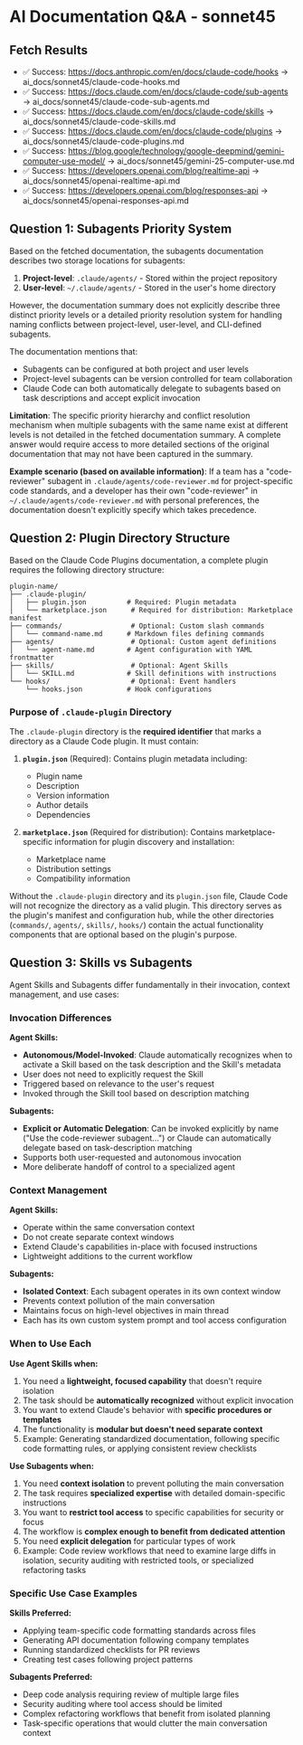 # AI Documentation Q&A - sonnet45

## Fetch Results

- ✅ Success: <https://docs.anthropic.com/en/docs/claude-code/hooks> → ai_docs/sonnet45/claude-code-hooks.md
- ✅ Success: <https://docs.claude.com/en/docs/claude-code/sub-agents> → ai_docs/sonnet45/claude-code-sub-agents.md
- ✅ Success: <https://docs.claude.com/en/docs/claude-code/skills> → ai_docs/sonnet45/claude-code-skills.md
- ✅ Success: <https://docs.claude.com/en/docs/claude-code/plugins> → ai_docs/sonnet45/claude-code-plugins.md
- ✅ Success: <https://blog.google/technology/google-deepmind/gemini-computer-use-model/> → ai_docs/sonnet45/gemini-25-computer-use.md
- ✅ Success: <https://developers.openai.com/blog/realtime-api> → ai_docs/sonnet45/openai-realtime-api.md
- ✅ Success: <https://developers.openai.com/blog/responses-api> → ai_docs/sonnet45/openai-responses-api.md

## Question 1: Subagents Priority System

Based on the fetched documentation, the subagents documentation describes two storage locations for subagents:

1. **Project-level**: `.claude/agents/` - Stored within the project repository
2. **User-level**: `~/.claude/agents/` - Stored in the user's home directory

However, the documentation summary does not explicitly describe three distinct priority levels or a detailed priority resolution system for handling naming conflicts between project-level, user-level, and CLI-defined subagents.

The documentation mentions that:

- Subagents can be configured at both project and user levels
- Project-level subagents can be version controlled for team collaboration
- Claude Code can both automatically delegate to subagents based on task descriptions and accept explicit invocation

**Limitation**: The specific priority hierarchy and conflict resolution mechanism when multiple subagents with the same name exist at different levels is not detailed in the fetched documentation summary. A complete answer would require access to more detailed sections of the original documentation that may not have been captured in the summary.

**Example scenario (based on available information)**: If a team has a "code-reviewer" subagent in `.claude/agents/code-reviewer.md` for project-specific code standards, and a developer has their own "code-reviewer" in `~/.claude/agents/code-reviewer.md` with personal preferences, the documentation doesn't explicitly specify which takes precedence.

## Question 2: Plugin Directory Structure

Based on the Claude Code Plugins documentation, a complete plugin requires the following directory structure:

```
plugin-name/
├── .claude-plugin/
│   ├── plugin.json          # Required: Plugin metadata
│   └── marketplace.json      # Required for distribution: Marketplace manifest
├── commands/                 # Optional: Custom slash commands
│   └── command-name.md      # Markdown files defining commands
├── agents/                   # Optional: Custom agent definitions
│   └── agent-name.md        # Agent configuration with YAML frontmatter
├── skills/                   # Optional: Agent Skills
│   └── SKILL.md             # Skill definitions with instructions
└── hooks/                    # Optional: Event handlers
    └── hooks.json           # Hook configurations
```

### Purpose of `.claude-plugin` Directory

The `.claude-plugin` directory is the **required identifier** that marks a directory as a Claude Code plugin. It must contain:

1. **`plugin.json`** (Required): Contains plugin metadata including:
   - Plugin name
   - Description
   - Version information
   - Author details
   - Dependencies

2. **`marketplace.json`** (Required for distribution): Contains marketplace-specific information for plugin discovery and installation:
   - Marketplace name
   - Distribution settings
   - Compatibility information

Without the `.claude-plugin` directory and its `plugin.json` file, Claude Code will not recognize the directory as a valid plugin. This directory serves as the plugin's manifest and configuration hub, while the other directories (`commands/`, `agents/`, `skills/`, `hooks/`) contain the actual functionality components that are optional based on the plugin's purpose.

## Question 3: Skills vs Subagents

Agent Skills and Subagents differ fundamentally in their invocation, context management, and use cases:

### Invocation Differences

**Agent Skills:**

- **Autonomous/Model-Invoked**: Claude automatically recognizes when to activate a Skill based on the task description and the Skill's metadata
- User does not need to explicitly request the Skill
- Triggered based on relevance to the user's request
- Invoked through the Skill tool based on description matching

**Subagents:**

- **Explicit or Automatic Delegation**: Can be invoked explicitly by name ("Use the code-reviewer subagent...") or Claude can automatically delegate based on task-description matching
- Supports both user-requested and autonomous invocation
- More deliberate handoff of control to a specialized agent

### Context Management

**Agent Skills:**

- Operate within the same conversation context
- Do not create separate context windows
- Extend Claude's capabilities in-place with focused instructions
- Lightweight additions to the current workflow

**Subagents:**

- **Isolated Context**: Each subagent operates in its own context window
- Prevents context pollution of the main conversation
- Maintains focus on high-level objectives in main thread
- Each has its own custom system prompt and tool access configuration

### When to Use Each

**Use Agent Skills when:**

1. You need a **lightweight, focused capability** that doesn't require isolation
2. The task should be **automatically recognized** without explicit invocation
3. You want to extend Claude's behavior with **specific procedures or templates**
4. The functionality is **modular but doesn't need separate context**
5. Example: Generating standardized documentation, following specific code formatting rules, or applying consistent review checklists

**Use Subagents when:**

1. You need **context isolation** to prevent polluting the main conversation
2. The task requires **specialized expertise** with detailed domain-specific instructions
3. You want to **restrict tool access** to specific capabilities for security or focus
4. The workflow is **complex enough to benefit from dedicated attention**
5. You need **explicit delegation** for particular types of work
6. Example: Code review workflows that need to examine large diffs in isolation, security auditing with restricted tools, or specialized refactoring tasks

### Specific Use Case Examples

**Skills Preferred:**

- Applying team-specific code formatting standards across files
- Generating API documentation following company templates
- Running standardized checklists for PR reviews
- Creating test cases following project patterns

**Subagents Preferred:**

- Deep code analysis requiring review of multiple large files
- Security auditing where tool access should be limited
- Complex refactoring workflows that benefit from isolated planning
- Task-specific operations that would clutter the main conversation context

